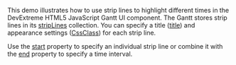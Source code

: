 This demo illustrates how to use strip lines to highlight different times in the DevExtreme HTML5 JavaScript Gantt UI component. The Gantt stores strip lines in its [stripLines](/Documentation/ApiReference/UI_Widgets/dxGantt/Configuration/stripLines/) collection. You can specify a title ([title](/Documentation/ApiReference/UI_Widgets/dxGantt/Configuration/stripLines/#title)) and appearance settings ([CssClass](/Documentation/ApiReference/UI_Widgets/dxGantt/Configuration/stripLines/#cssClass)) for each strip line.

Use the [start](/Documentation/ApiReference/UI_Widgets/dxGantt/Configuration/stripLines/#start) property to specify an individual strip line or combine it with the [end](/Documentation/ApiReference/UI_Widgets/dxGantt/Configuration/stripLines/#end) property to specify a time interval.
